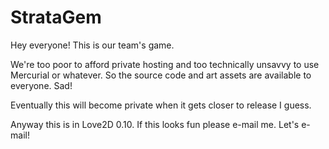 # StrataGem

Hey everyone! This is our team's game.

We're too poor to afford private hosting and too technically unsavvy to use Mercurial or whatever. So the source code and art assets are available to everyone. Sad!

Eventually this will become private when it gets closer to release I guess.

Anyway this is in Love2D 0.10. If this looks fun please e-mail me. Let's e-mail!
